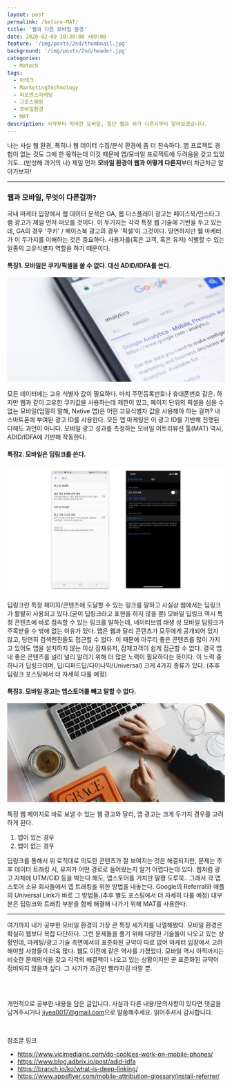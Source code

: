```yaml
---
layout: post
permalink: /before-MAT/
title: '웹과 다른 모바일 환경'
date: 2020-02-09 10:30:00 +09:00
feature: '/img/posts/2nd/thumbnail.jpg'
background: '/img/posts/2nd/header.jpg'
categories:
  - Matech
tags:
  - 마테크
  - MarketingTechnology
  - 퍼포먼스마케팅
  - 그로스해킹
  - 모바일환경
  - MAT
description: 시작부터 막막한 모바일, 일단 웹과 뭐가 다른지부터 알아보겠습니다. 
---
```


나는 사실 웹 환경, 특히나 웹 데이터 수집/분석 환경에 좀 더 친숙하다. 
앱 프로젝트 경험이 없는 것도 그에 한 몫하는데 이것 때문에 앱/모바일 프로젝트에 두려움을 갖고 있었기도...(반성해 과거의 나)
제일 먼저 **모바일 환경이 웹과 어떻게 다른지**부터 차근차근 알아가보자!

---

### 웹과 모바일, 무엇이 다른걸까?

국내 마케터 입장에서 웹 데이터 분석은 GA, 웹 디스플레이 광고는 페이스북/인스타그램 광고가 제일 먼저 떠오를 것이다.
이 두가지는 각각 특정 웹 기술에 기반을 두고 있는데, GA의 경우 '쿠키' / 페이스북 광고의 경우 '픽셀'이 그것이다. 
당연하지만 웹 마케터가 이 두가지를 이해하는 것은 중요하다. 
사용자를(혹은 고객, 혹은 유저) 식별할 수 있는 일종의 고유식별자 역할을 하기 때문이다.



#### 특징1. 모바일은 쿠키/픽셀을 쓸 수 없다. 대신 ADID/IDFA를 쓴다.

![GA 이미지](/img/posts/2nd/image1_GA.jpg) 

모든 데이터에는 고유 식별자 값이 필요하다. 마치 주민등록번호나 휴대폰번호 같은.
하지만 웹과 같이 고유한 쿠키값을 사용하는데 제한이 있고, 
페이지 단위의 픽셀을 심을 수 없는 모바일(엄밀히 말해, Native 앱)은 어떤 고유식별자 값을 사용해야 하는 걸까?
내 스마트폰에 부여된 광고 ID를 사용한다. 
모든 앱 마케팅은 이 광고 ID를 기반해 진행된다해도 과언이 아니다. 
모바일 광고 성과를 측정하는 모바일 어트리뷰션 툴(MAT) 역시, ADID/IDFA에 기반해 작동한다.

#### 특징2. 모바일은 딥링크를 쓴다.

![ADIDIDFA이미지](/img/posts/2nd/image2_ADID.jpg)

딥링크란 특정 페이지/콘텐츠에 도달할 수 있는 링크를 말하고 사실상 웹에서는 딥링크가 활발히 사용되고 있다.(굳이 딥링크라고 표현을 하지 않을 뿐)
모바일 딥링크 역시 특정 콘텐츠에 바로 접속할 수 있는 링크를 말하는데, 네이티브앱 태생 상 모바일 딥링크가 주목받을 수 밖에 없는 이유가 있다. 
앱은 웹과 달리 콘텐츠가 모두에게 공개되어 있지 않고, 당연히 검색엔진들도 접근할 수 없다. 
이 때문에 아무리 좋은 콘텐츠를 많이 가지고 있어도 앱을 설치하지 않는 이상 잠재유저, 잠재고객이 쉽게 접근할 수 없다. 
결국 앱 내 좋은 콘텐츠를 널리 널리 알리기 위해 더 많은 노력이 필요하다는 뜻이다. 
이 노력 중 하나가 딥링크이며, 딥/디퍼드딥/다이나믹/Universal) 크게 4가지 종류가 있다. (추후 딥링크 포스팅에서 더 자세히 다룰 예정)

#### 특징3. 모바일 광고는 앱스토어를 빼고 말할 수 없다.

![click이미지](/img/posts/2nd/image3_click.jpg)

특정 웹 페이지로 바로 보낼 수 있는 웹 광고와 달리, 앱 광고는 크게 두가지 경우를 고려하게 된다. 

1. 앱이 있는 경우
2. 앱이 없는 경우

딥링크를 통해서 위 로직대로 의도한 콘텐츠가 잘 보여지는 것은 해결되지만,
문제는 추후 데이터 트래킹 시, 유저가 어떤 경로로 들어왔는지 알기 어렵다는데 있다.
웹처럼 광고 자체에 UTM/CID 등을 박는다 해도, 앱스토어를 거치만 말짱 도루묵..
그래서 각 앱스토어 소유 회사들에서 앱 트래킹을 위한 방법을 내놓는다.
Google의 Referral와 애플의 Universal Link가 바로 그 방법들.(추후 별도 포스팅에서 더 자세히 다룰 예정)
대부분은 딥링크와 트래킹 부분을 함께 해결해 나가기 위해 MAT를 사용한다.

---

여기까지 내가 공부한 모바일 환경의 가장 큰 특징 세가지를 나열해봤다. 
모바일 환경은 확실히 웹보다 복잡 다단하다. 그런 문제들을 풀기 위해 다양한 기술들이 나오고 있는 상황인데, 
마케팅/광고 기술 측면에서의 표준화된 규약이 따로 없어 마케터 입장에서 고려해야할 사항들이 더욱 많다.
웹도 이전에 같은 역사를 가졌었다.
모바일 역시 아직까지는 비슷한 문제의식을 갖고 각각의 해결책이 나오고 있는 상황이지만 
곧 표준화된 규약이 정비되지 않을까 싶다. 그 시기가 조금만 빨라지길 바랄 뿐.

<br>

<br>

개인적으로 공부한 내용을 담은 글입니다. 사실과 다른 내용/문의사항이 있다면 댓글을 남겨주시거나 <jiyea0017@gmail.com>으로 말씀해주세요. 읽어주셔서 감사합니다.

<br>

참조글 링크

- <https://www.vicimediainc.com/do-cookies-work-on-mobile-phones/>
- <https://www.blog.adbrix.io/post/adid-idfa>
- <https://branch.io/ko/what-is-deep-linking/>
- <https://www.appsflyer.com/mobile-attribution-glossary/install-referrer/>